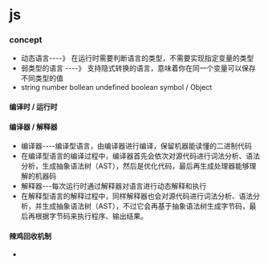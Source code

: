 # js
### concept
- 动态语言----》 在运行时需要判断语言的类型，不需要实现指定变量的类型
- 弱类型的语言 ----》 支持隐式转换的语言，意味着你在同一个变量可以保存不同类型的值
- string number bollean undefined boolean symbol / Object
####  编译时 / 运行时

#### 编译器 / 解释器
- 编译器----编译型语言，由编译器进行编译，保留机器能读懂的二进制代码
- 在编译型语言的编译过程中，编译器首先会依次对源代码进行词法分析、语法分析，生成抽象语法树（AST），然后是优化代码，最后再生成处理器能够理解的机器码
- 解释器---每次运行时通过解释器对语言进行动态解释和执行
- 在解释型语言的解释过程中，同样解释器也会对源代码进行词法分析、语法分析，并生成抽象语法树（AST），不过它会再基于抽象语法树生成字节码，最后再根据字节码来执行程序、输出结果。
#### 辣鸡回收机制
- 